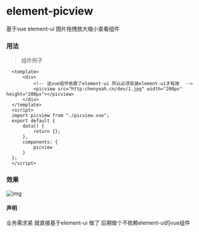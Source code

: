 # element-picview
基于vue element-ui 图片拖拽放大缩小查看组件
### 用法
 >组件例子
 ```vue
   <template>
       <div>
           <!-- 这vue组件依靠了element-ui 所以必须安装element-ui才有效  -->
           <picview src="http:chenyeah.cn/dev/1.jpg" width="200px" height="200px"></picview>
       </div>
   </template>
   <script>
   import picview from "./picview.vue";
   export default {
       data() {
           return {};
       },
       components: {
           picview
       }
   };
   </script>
```
### 效果
![img](https://github.com/chenyeah/element-picview/raw/master/gif.gif) 
#### 声明
业务需求紧 就直接基于element-ui 做了 后期做个不依赖element-ui的vue组件
